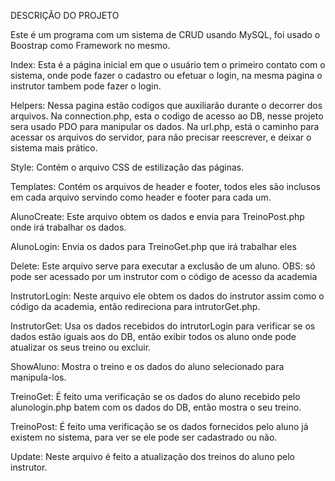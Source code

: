   DESCRIÇÃO DO PROJETO

  Este é um programa com um sistema de CRUD usando MySQL, foi usado o Boostrap como Framework no mesmo.

  Index: Esta é a página inicial em que o usuário tem o primeiro contato com o sistema, onde pode fazer o cadastro ou efetuar o login, na mesma pagina o instrutor tambem pode fazer o login.

  Helpers: Nessa pagina estão codigos que auxiliarão durante o decorrer dos arquivos.
  Na connection.php, esta o codigo de acesso ao DB, nesse projeto sera usado PDO para manipular os dados.
  Na url.php, está o caminho para acessar os arquivos do servidor, para não precisar reescrever, e deixar o sistema mais prático.

  Style: Contém o arquivo CSS de estilização das páginas. 

  Templates: Contém os arquivos de header e footer, todos eles são inclusos em cada arquivo servindo como header e footer para cada um.

  AlunoCreate: Este arquivo obtem os dados e envia para TreinoPost.php onde irá trabalhar os dados.

  AlunoLogin: Envia os dados para TreinoGet.php que irá trabalhar eles

  Delete: Este arquivo serve para executar a exclusão de um aluno. OBS: só pode ser acessado por um instrutor com o código de acesso da academia 

  InstrutorLogin: Neste arquivo ele obtem os dados do instrutor assim como o código da academia, então redireciona para intrutorGet.php.
  
  InstrutorGet: Usa os dados recebidos do intrutorLogin para verificar se os dados estão iguais aos do DB, então exibir todos os aluno onde pode atualizar os seus treino ou excluir.

  ShowAluno: Mostra o treino e os dados do aluno selecionado para manipula-los.

  TreinoGet: É feito uma verificação se os dados do aluno recebido pelo alunologin.php batem com os dados do DB, então mostra o seu treino.

  TreinoPost: É feito uma verificação se os dados fornecidos pelo aluno já existem no sistema, para ver se ele pode ser cadastrado ou não.

  Update: Neste arquivo é feito a atualização dos treinos do aluno pelo instrutor.